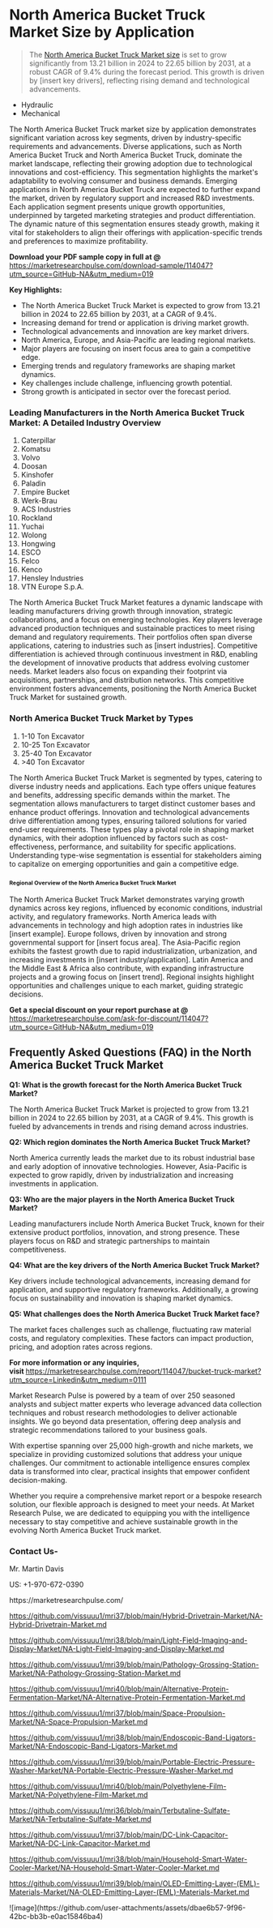 <h1>North America Bucket Truck Market&nbsp;Size by Application</h1><blockquote><p>The <a href="https://marketresearchpulse.com/download-sample/114047?utm_source=GitHub-NA&amp;utm_medium=019">North America Bucket Truck Market size</a> is set to grow significantly from 13.21 billion in 2024 to 22.65 billion by 2031, at a robust CAGR of 9.4% during the forecast period. This growth is driven by [insert key drivers], reflecting rising demand and technological advancements.</p></blockquote><ul><li>Hydraulic<li> Mechanical</li></ul><p>The North America Bucket Truck market size by application demonstrates significant variation across key segments, driven by industry-specific requirements and advancements. Diverse applications, such as North America Bucket Truck and North America Bucket Truck, dominate the market landscape, reflecting their growing adoption due to technological innovations and cost-efficiency. This segmentation highlights the market's adaptability to evolving consumer and business demands. Emerging applications in North America Bucket Truck are expected to further expand the market, driven by regulatory support and increased R&D investments. Each application segment presents unique growth opportunities, underpinned by targeted marketing strategies and product differentiation. The dynamic nature of this segmentation ensures steady growth, making it vital for stakeholders to align their offerings with application-specific trends and preferences to maximize profitability.</p><p><strong>Download your PDF sample copy in full at @ </strong><a href="https://marketresearchpulse.com/download-sample/114047?utm_source=GitHub-NA&amp;utm_medium=019">https://marketresearchpulse.com/download-sample/114047?utm_source=GitHub-NA&amp;utm_medium=019</a></p><p><strong>Key Highlights: </strong></p><ul><li>The North America Bucket Truck Market is expected to grow from 13.21 billion in 2024 to 22.65 billion by 2031, at a CAGR of 9.4%.</li><li>Increasing demand for trend or application is driving market growth.</li><li>Technological advancements and innovation are key market drivers.</li><li>North America, Europe, and Asia-Pacific are leading regional markets.</li><li>Major players are focusing on insert focus area to gain a competitive edge.</li><li>Emerging trends and regulatory frameworks are shaping market dynamics.</li><li>Key challenges include challenge, influencing growth potential.</li><li>Strong growth is anticipated in sector over the forecast period.</li></ul><h3>Leading Manufacturers in the North America Bucket Truck Market: A Detailed Industry Overview</h3><ol><li>Caterpillar</li><li>Komatsu</li><li>Volvo</li><li>Doosan</li><li>Kinshofer</li><li>Paladin</li><li>Empire Bucket</li><li>Werk-Brau</li><li>ACS Industries</li><li>Rockland</li><li>Yuchai</li><li>Wolong</li><li>Hongwing</li><li>ESCO</li><li>Felco</li><li>Kenco</li><li>Hensley Industries</li><li>VTN Europe S.p.A.</li></ol><div class="flex max-w-full flex-col flex-grow"><div class="min-h-8 text-message flex w-full flex-col items-end gap-2 whitespace-normal break-words [.text-message+&amp;]:mt-5" dir="auto" data-message-author-role="assistant" data-message-id="fd8432e4-4910-450d-b182-61b7bfb0a01f" data-message-model-slug="gpt-4o"><div class="flex w-full flex-col gap-1 empty:hidden first:pt-[3px]"><div class="markdown prose w-full break-words dark:prose-invert light"><p>The North America Bucket Truck Market features a dynamic landscape with leading manufacturers driving growth through innovation, strategic collaborations, and a focus on emerging technologies. Key players leverage advanced production techniques and sustainable practices to meet rising demand and regulatory requirements. Their portfolios often span diverse applications, catering to industries such as [insert industries]. Competitive differentiation is achieved through continuous investment in R&amp;D, enabling the development of innovative products that address evolving customer needs. Market leaders also focus on expanding their footprint via acquisitions, partnerships, and distribution networks. This competitive environment fosters advancements, positioning the North America Bucket Truck Market for sustained growth.</p></div></div></div></div><h3>North America Bucket Truck Market by Types</h3><ol><li>1-10 Ton Excavator<li> 10-25 Ton Excavator<li> 25-40 Ton Excavator<li> >40 Ton Excavator</li></ol><div class="flex max-w-full flex-col flex-grow"><div class="min-h-8 text-message flex w-full flex-col items-end gap-2 whitespace-normal break-words [.text-message+&amp;]:mt-5" dir="auto" data-message-author-role="assistant" data-message-id="084470be-0bb7-4664-bddf-5156b4f41249" data-message-model-slug="gpt-4o-mini"><div class="flex w-full flex-col gap-1 empty:hidden first:pt-[3px]"><div class="markdown prose w-full break-words dark:prose-invert light"><p>The North America Bucket Truck Market is segmented by types, catering to diverse industry needs and applications. Each type offers unique features and benefits, addressing specific demands within the market. The segmentation allows manufacturers to target distinct customer bases and enhance product offerings. Innovation and technological advancements drive differentiation among types, ensuring tailored solutions for varied end-user requirements. These types play a pivotal role in shaping market dynamics, with their adoption influenced by factors such as cost-effectiveness, performance, and suitability for specific applications. Understanding type-wise segmentation is essential for stakeholders aiming to capitalize on emerging opportunities and gain a competitive edge.</p></div></div></div></div><h3><span style="font-size: 11px;">Regional Overview of the North America Bucket Truck Market</span></h3><div class="flex max-w-full flex-col flex-grow"><div class="min-h-8 text-message flex w-full flex-col items-end gap-2 whitespace-normal break-words [.text-message+&amp;]:mt-5" dir="auto" data-message-author-role="assistant" data-message-id="e9038762-ce64-4e30-91c9-9bd413514231" data-message-model-slug="gpt-4o-mini"><div class="flex w-full flex-col gap-1 empty:hidden first:pt-[3px]"><div class="markdown prose w-full break-words dark:prose-invert light"><p>The North America Bucket Truck Market demonstrates varying growth dynamics across key regions, influenced by economic conditions, industrial activity, and regulatory frameworks. North America leads with advancements in technology and high adoption rates in industries like [insert example]. Europe follows, driven by innovation and strong governmental support for [insert focus area]. The Asia-Pacific region exhibits the fastest growth due to rapid industrialization, urbanization, and increasing investments in [insert industry/application]. Latin America and the Middle East &amp; Africa also contribute, with expanding infrastructure projects and a growing focus on [insert trend]. Regional insights highlight opportunities and challenges unique to each market, guiding strategic decisions.</p></div></div></div></div><p><strong>Get a special discount on your report purchase at @ </strong><a href="https://marketresearchpulse.com/ask-for-discount/114047?utm_source=GitHub-NA&amp;utm_medium=019">https://marketresearchpulse.com/ask-for-discount/114047?utm_source=GitHub-NA&amp;utm_medium=019</a></p><h2>Frequently Asked Questions (FAQ) in the North America Bucket Truck Market</h2><p><strong>Q1: What is the growth forecast for the North America Bucket Truck Market?</strong></p><p>The North America Bucket Truck Market is projected to grow from 13.21 billion in 2024 to 22.65 billion by 2031, at a CAGR of 9.4%. This growth is fueled by advancements in trends and rising demand across industries.</p><p><strong>Q2: Which region dominates the North America Bucket Truck Market?</strong></p><p>North America currently leads the market due to its robust industrial base and early adoption of innovative technologies. However, Asia-Pacific is expected to grow rapidly, driven by industrialization and increasing investments in application.</p><p><strong>Q3: Who are the major players in the North America Bucket Truck Market?</strong></p><p>Leading manufacturers include North America Bucket Truck, known for their extensive product portfolios, innovation, and strong presence. These players focus on R&amp;D and strategic partnerships to maintain competitiveness.</p><p><strong>Q4: What are the key drivers of the North America Bucket Truck Market?</strong></p><p>Key drivers include technological advancements, increasing demand for application, and supportive regulatory frameworks. Additionally, a growing focus on sustainability and innovation is shaping market dynamics.</p><p><strong>Q5: What challenges does the North America Bucket Truck Market face?</strong></p><p>The market faces challenges such as challenge, fluctuating raw material costs, and regulatory complexities. These factors can impact production, pricing, and adoption rates across regions.</p><p><strong>For more information or any inquiries, visit&nbsp;</strong><a href="https://marketresearchpulse.com/report/114047/bucket-truck-market?utm_source=Linkedin&utm_medium=0111">https://marketresearchpulse.com/report/114047/bucket-truck-market?utm_source=Linkedin&utm_medium=0111</a></p><p>Market Research Pulse is powered by a team of over 250 seasoned analysts and subject matter experts who leverage advanced data collection techniques and robust research methodologies to deliver actionable insights. We go beyond data presentation, offering deep analysis and strategic recommendations tailored to your business goals.</p><p>With expertise spanning over 25,000 high-growth and niche markets, we specialize in providing customized solutions that address your unique challenges. Our commitment to actionable intelligence ensures complex data is transformed into clear, practical insights that empower confident decision-making.</p><p>Whether you require a comprehensive market report or a bespoke research solution, our flexible approach is designed to meet your needs. At Market Research Pulse, we are dedicated to equipping you with the intelligence necessary to stay competitive and achieve sustainable growth in the evolving North America Bucket Truck market.</p><h3><strong>Contact Us-</strong></h3><p>Mr. Martin Davis</p><p>US: +1-970-672-0390</p><p>https://marketresearchpulse.com/</p><p><a href="https://github.com/vissuuu1/mri37/blob/main/Hybrid-Drivetrain-Market/NA-Hybrid-Drivetrain-Market.md">https://github.com/vissuuu1/mri37/blob/main/Hybrid-Drivetrain-Market/NA-Hybrid-Drivetrain-Market.md</a></p><p><a href="https://github.com/vissuuu1/mri38/blob/main/Light-Field-Imaging-and-Display-Market/NA-Light-Field-Imaging-and-Display-Market.md">https://github.com/vissuuu1/mri38/blob/main/Light-Field-Imaging-and-Display-Market/NA-Light-Field-Imaging-and-Display-Market.md</a></p><p><a href="https://github.com/vissuuu1/mri39/blob/main/Pathology-Grossing-Station-Market/NA-Pathology-Grossing-Station-Market.md">https://github.com/vissuuu1/mri39/blob/main/Pathology-Grossing-Station-Market/NA-Pathology-Grossing-Station-Market.md</a></p><p><a href="https://github.com/vissuuu1/mri40/blob/main/Alternative-Protein-Fermentation-Market/NA-Alternative-Protein-Fermentation-Market.md">https://github.com/vissuuu1/mri40/blob/main/Alternative-Protein-Fermentation-Market/NA-Alternative-Protein-Fermentation-Market.md</a></p><p><a href="https://github.com/vissuuu1/mri37/blob/main/Space-Propulsion-Market/NA-Space-Propulsion-Market.md">https://github.com/vissuuu1/mri37/blob/main/Space-Propulsion-Market/NA-Space-Propulsion-Market.md</a></p><p><a href="https://github.com/vissuuu1/mri38/blob/main/Endoscopic-Band-Ligators-Market/NA-Endoscopic-Band-Ligators-Market.md">https://github.com/vissuuu1/mri38/blob/main/Endoscopic-Band-Ligators-Market/NA-Endoscopic-Band-Ligators-Market.md</a></p><p><a href="https://github.com/vissuuu1/mri39/blob/main/Portable-Electric-Pressure-Washer-Market/NA-Portable-Electric-Pressure-Washer-Market.md">https://github.com/vissuuu1/mri39/blob/main/Portable-Electric-Pressure-Washer-Market/NA-Portable-Electric-Pressure-Washer-Market.md</a></p><p><a href="https://github.com/vissuuu1/mri40/blob/main/Polyethylene-Film-Market/NA-Polyethylene-Film-Market.md">https://github.com/vissuuu1/mri40/blob/main/Polyethylene-Film-Market/NA-Polyethylene-Film-Market.md</a></p><p><a href="https://github.com/vissuuu1/mri36/blob/main/Terbutaline-Sulfate-Market/NA-Terbutaline-Sulfate-Market.md">https://github.com/vissuuu1/mri36/blob/main/Terbutaline-Sulfate-Market/NA-Terbutaline-Sulfate-Market.md</a></p><p><a href="https://github.com/vissuuu1/mri37/blob/main/DC-Link-Capacitor-Market/NA-DC-Link-Capacitor-Market.md">https://github.com/vissuuu1/mri37/blob/main/DC-Link-Capacitor-Market/NA-DC-Link-Capacitor-Market.md</a></p><p><a href="https://github.com/vissuuu1/mri38/blob/main/Household-Smart-Water-Cooler-Market/NA-Household-Smart-Water-Cooler-Market.md">https://github.com/vissuuu1/mri38/blob/main/Household-Smart-Water-Cooler-Market/NA-Household-Smart-Water-Cooler-Market.md</a></p><p><a href="https://github.com/vissuuu1/mri39/blob/main/OLED-Emitting-Layer-(EML)-Materials-Market/NA-OLED-Emitting-Layer-(EML)-Materials-Market.md">https://github.com/vissuuu1/mri39/blob/main/OLED-Emitting-Layer-(EML)-Materials-Market/NA-OLED-Emitting-Layer-(EML)-Materials-Market.md</a></p>
![image](https://github.com/user-attachments/assets/dbae6b57-9f96-42bc-bb3b-e0ac15846ba4)
